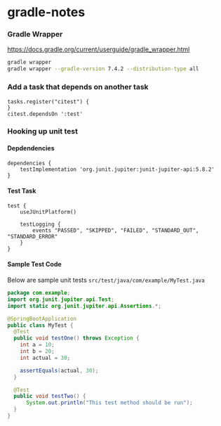 # gradle-notes

### Gradle Wrapper
https://docs.gradle.org/current/userguide/gradle_wrapper.html

```bash
gradle wrapper
gradle wrapper --gradle-version 7.4.2 --distribution-type all
```

### Add a task that depends on another task
```
tasks.register("citest") {
}
citest.dependsOn ':test'
```

### Hooking up unit test

#### Depdendencies

```
dependencies {
    testImplementation 'org.junit.jupiter:junit-jupiter-api:5.8.2'
}
```

#### Test Task
```
test {
    useJUnitPlatform()

    testLogging {
        events "PASSED", "SKIPPED", "FAILED", "STANDARD_OUT", "STANDARD_ERROR"
    }
}
```

#### Sample Test Code
Below are sample unit tests
`src/test/java/com/example/MyTest.java`

```java
package com.example;
import org.junit.jupiter.api.Test;
import static org.junit.jupiter.api.Assertions.*;

@SpringBootApplication
public class MyTest {
  @Test
  public void testOne() throws Exception {
    int a = 10;
    int b = 20;
    int actual = 30;

    assertEquals(actual, 30);
  }

  @Test
  public void testTwo() {
      System.out.println("This test method should be run");
  }
}
```
